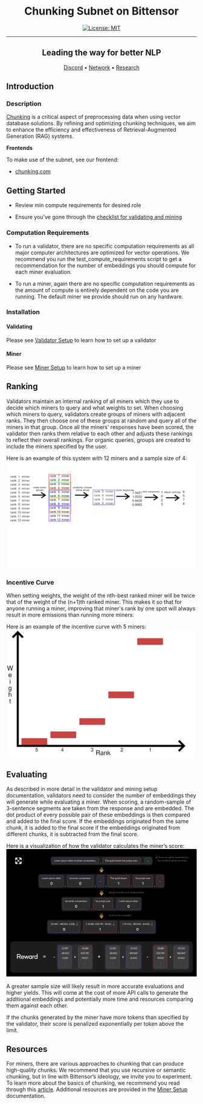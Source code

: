 <div align="center">

# **Chunking Subnet on Bittensor** <!-- omit in toc -->

[![License: MIT](https://img.shields.io/badge/License-MIT-yellow.svg)](https://opensource.org/licenses/MIT) 

---

## Leading the way for better NLP <!-- omit in toc -->

[Discord](https://discord.gg/bittensor) • [Network](https://taostats.io/) • [Research](https://bittensor.com/whitepaper)
</div>

## Introduction

### Description

[Chunking](./docs/chunking.md) is a critical aspect of preprocessing data when using vector database solutions. By refining and optimizing chunking techniques, we aim to enhance the efficiency and effectiveness of Retrieval-Augmented Generation (RAG) systems. 

**Frontends**

To make use of the subnet, see our frontend:

- [chunking.com](https://chunking.com)


## Getting Started

- Review min compute requirements for desired role

- Ensure you've gone through the [checklist for validating and mining](https://docs.bittensor.com/subnets/checklist-for-validating-mining)

### Computation Requirements
- To run a validator, there are no specific computation requirements as all major computer architectures are optimized for vector operations. We recommend you run the test_compute_requirements script to get a recommendation for the number of embeddings you should compute for each miner evaluation.

- To run a miner, again there are no specific computation requirements as the amount of compute is entirely dependent on the code you are running. The default miner we provide should run on any hardware.

### Installation

#### Validating

Please see [Validator Setup](./docs/validator_setup.md) to learn how to set up a validator

#### Miner

Please see [Miner Setup](./docs/miner_setup.md) to learn how to set up a miner

## Ranking

Validators maintain an internal ranking of all miners which they use to decide which miners to query and what weights to set. When choosing which miners to query, validators create groups of miners with adjacent ranks. They then choose one of these groups at random and query all of the miners in that group. Once all the miners' responses have been scored, the validator then ranks them relative to each other and adjusts these rankings to reflect their overall rankings. For organic queries, groups are created to include the miners specified by the user.

Here is an example of this system with 12 miners and a sample size of 4:
![ranking_visualization](./assets/ranking_visualization.png)

### Incentive Curve
When setting weights, the weight of the nth-best ranked miner will be twice that of the weight of the (n+1)th ranked miner. This makes it so that for anyone running a miner, improving that miner's rank by one spot will always result in more emissions than running more miners.

Here is an example of the incentive curve with 5 miners:
![incentive_curve](./assets/incentive_curve.png)


## Evaluating

As described in more detail in the validator and mining setup documentation, validators need to consider the number of embeddings they will generate while evaluating a miner. When scoring, a random-sample of 3-sentence segments are taken from the response and are embedded. The dot product of every possible pair of these embeddings is then compared and added to the final score. If the embeddings originated from the same chunk, it is added to the final score if the embeddings originated from different chunks, it is subtracted from the final score.

Here is a visualization of how the validator calculates the miner’s score:
![evaluations](./assets/evaluations.png)

A greater sample size will likely result in more accurate evaluations and higher yields. This will come at the cost of more API calls to generate the additional embeddings and potentially more time and resources comparing them against each other. 

If the chunks generated by the miner have more tokens than specified by the validator, their score is penalized exponentially per token above the limit.

## Resources

For miners, there are various approaches to chunking that can produce high-quality chunks. We recommend that you use recursive or semantic chunking, but in line with Bittensor’s ideology, we invite you to experiment. To learn more about the basics of chunking, we recommend you read through this [article](https://www.pinecone.io/learn/chunking-strategies/). Additional resources are provided in the [Miner Setup](./docs/miner_setup.md) documentation.

